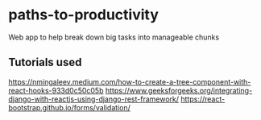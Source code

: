 # paths-to-productivity
Web app to help break down big tasks into manageable chunks

## Tutorials used
https://nmingaleev.medium.com/how-to-create-a-tree-component-with-react-hooks-933d0c50c05b
https://www.geeksforgeeks.org/integrating-django-with-reactjs-using-django-rest-framework/
https://react-bootstrap.github.io/forms/validation/
